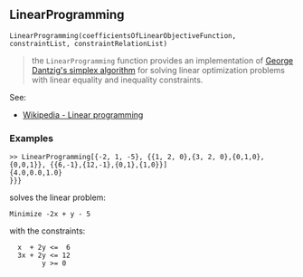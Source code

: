 ## LinearProgramming
```
LinearProgramming(coefficientsOfLinearObjectiveFunction, constraintList, constraintRelationList)
```

> the `LinearProgramming` function provides an implementation of [George Dantzig's simplex algorithm](http://en.wikipedia.org/wiki/Simplex_algorithm) for solving linear optimization problems with linear equality and inequality constraints.

See:  
* [Wikipedia - Linear programming](http://en.wikipedia.org/wiki/Linear_programming)
 

### Examples	
```
>> LinearProgramming[{-2, 1, -5}, {{1, 2, 0},{3, 2, 0},{0,1,0},{0,0,1}}, {{6,-1},{12,-1},{0,1},{1,0}}]
{4.0,0.0,1.0}
}}}  
```

solves the linear problem:
```
Minimize -2x + y - 5
```

with the constraints:
```
  x  + 2y <=  6
  3x + 2y <= 12
        y >= 0
```